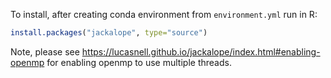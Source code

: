 To install, after creating conda environment from `environment.yml` run in R:

```R
install.packages("jackalope", type="source")
```

Note, please see <https://lucasnell.github.io/jackalope/index.html#enabling-openmp> for enabling openmp to use multiple threads.
